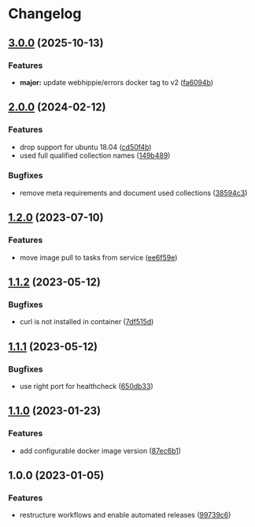 # Changelog

## [3.0.0](https://github.com/rolehippie/errors/compare/v2.0.0...v3.0.0) (2025-10-13)


### Features

* **major:** update webhippie/errors docker tag to v2 ([fa6094b](https://github.com/rolehippie/errors/commit/fa6094bb02113b710cd4b5a0769f6030b5d57a70))

## [2.0.0](https://github.com/rolehippie/errors/compare/v1.2.0...v2.0.0) (2024-02-12)


### Features

* drop support for ubuntu 18.04 ([cd50f4b](https://github.com/rolehippie/errors/commit/cd50f4b607f56c4cf051afe557d63cfa1259c276))
* used full qualified collection names ([149b489](https://github.com/rolehippie/errors/commit/149b489c1a10e7cc5ab3717704ee7932c131b15a))


### Bugfixes

* remove meta requirements and document used collections ([38594c3](https://github.com/rolehippie/errors/commit/38594c3ad92d18961a912920f360aa4dd4b323fb))

## [1.2.0](https://github.com/rolehippie/errors/compare/v1.1.2...v1.2.0) (2023-07-10)


### Features

* move image pull to tasks from service ([ee6f59e](https://github.com/rolehippie/errors/commit/ee6f59e95de7e6493b9f9dd8e7e485c8e92e0358))

## [1.1.2](https://github.com/rolehippie/errors/compare/v1.1.1...v1.1.2) (2023-05-12)


### Bugfixes

* curl is not installed in container ([7df515d](https://github.com/rolehippie/errors/commit/7df515da87bb13028763dba291f31aa9db5f468e))

## [1.1.1](https://github.com/rolehippie/errors/compare/v1.1.0...v1.1.1) (2023-05-12)


### Bugfixes

* use right port for healthcheck ([650db33](https://github.com/rolehippie/errors/commit/650db33fa8be56c03c453c8f9ed4f0d1be83ebd2))

## [1.1.0](https://github.com/rolehippie/errors/compare/v1.0.0...v1.1.0) (2023-01-23)


### Features

* add configurable docker image version ([87ec6b1](https://github.com/rolehippie/errors/commit/87ec6b1acadcf9eb614be6b1ea226b10f0c357de))

## 1.0.0 (2023-01-05)


### Features

* restructure workflows and enable automated releases ([99739c6](https://github.com/rolehippie/errors/commit/99739c638b3793b8aa29a46a292dfb4f8bd480a0))
